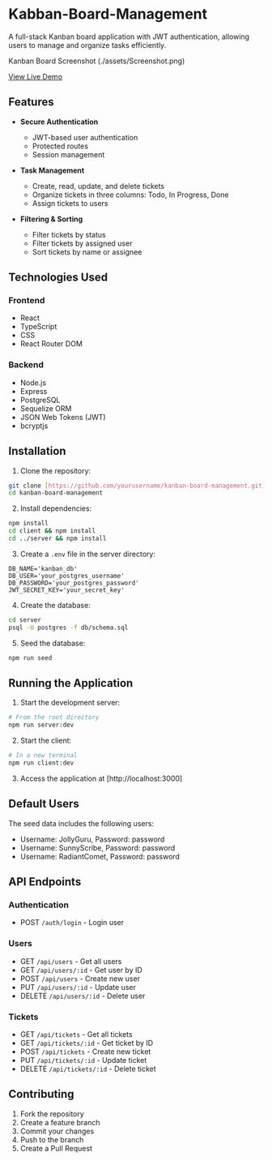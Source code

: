 # Kabban-Board-Management

A full-stack Kanban board application with JWT authentication, allowing users to manage and organize tasks efficiently.

Kanban Board Screenshot
(./assets/Screenshot.png)

[View Live Demo](https://my-kanban-board.onrender.com)


## Features

- **Secure Authentication**
  - JWT-based user authentication
  - Protected routes
  - Session management

- **Task Management**
  - Create, read, update, and delete tickets
  - Organize tickets in three columns: Todo, In Progress, Done
  - Assign tickets to users

- **Filtering & Sorting**
  - Filter tickets by status
  - Filter tickets by assigned user
  - Sort tickets by name or assignee

## Technologies Used

### Frontend

- React
- TypeScript
- CSS
- React Router DOM

### Backend

- Node.js
- Express
- PostgreSQL
- Sequelize ORM
- JSON Web Tokens (JWT)
- bcryptjs

## Installation

1. Clone the repository:

```bash
git clone [https://github.com/yourusername/kanban-board-management.git]
cd kanban-board-management
```

2. Install dependencies:

```bash
npm install
cd client && npm install
cd ../server && npm install
```

3. Create a `.env` file in the server directory:

```
DB_NAME='kanban_db'
DB_USER='your_postgres_username'
DB_PASSWORD='your_postgres_password'
JWT_SECRET_KEY='your_secret_key'
```

4. Create the database:

```bash
cd server
psql -U postgres -f db/schema.sql
```

5. Seed the database:

```bash
npm run seed
```

## Running the Application

1. Start the development server:

```bash
# From the root directory
npm run server:dev
```

2. Start the client:

```bash
# In a new terminal
npm run client:dev
```

3. Access the application at [http://localhost:3000]

## Default Users

The seed data includes the following users:
- Username: JollyGuru, Password: password
- Username: SunnyScribe, Password: password
- Username: RadiantComet, Password: password

## API Endpoints

### Authentication

- POST `/auth/login` - Login user

### Users

- GET `/api/users` - Get all users
- GET `/api/users/:id` - Get user by ID
- POST `/api/users` - Create new user
- PUT `/api/users/:id` - Update user
- DELETE `/api/users/:id` - Delete user

### Tickets

- GET `/api/tickets` - Get all tickets
- GET `/api/tickets/:id` - Get ticket by ID
- POST `/api/tickets` - Create new ticket
- PUT `/api/tickets/:id` - Update ticket
- DELETE `/api/tickets/:id` - Delete ticket

## Contributing

1. Fork the repository
2. Create a feature branch
3. Commit your changes
4. Push to the branch
5. Create a Pull Request
